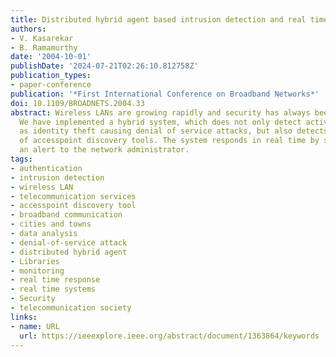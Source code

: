 ```yaml
---
title: Distributed hybrid agent based intrusion detection and real time response system
authors:
- V. Kasarekar
- B. Ramamurthy
date: '2004-10-01'
publishDate: '2024-07-21T02:26:10.812758Z'
publication_types:
- paper-conference
publication: '*First International Conference on Broadband Networks*'
doi: 10.1109/BROADNETS.2004.33
abstract: Wireless LANs are growing rapidly and security has always been a concern.
  We have implemented a hybrid system, which does not only detect active attacks such
  as identity theft causing denial of service attacks, but also detects the usage
  of accesspoint discovery tools. The system responds in real time by sending out
  an alert to the network administrator.
tags:
- authentication
- intrusion detection
- wireless LAN
- telecommunication services
- accesspoint discovery tool
- broadband communication
- cities and towns
- data analysis
- denial-of-service attack
- distributed hybrid agent
- Libraries
- monitoring
- real time response
- real time systems
- Security
- telecommunication society
links:
- name: URL
  url: https://ieeexplore.ieee.org/abstract/document/1363864/keywords
---
```

